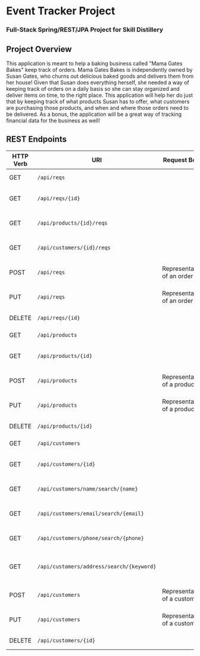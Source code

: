 # Event Tracker Project

### Full-Stack Spring/REST/JPA Project for Skill Distillery

## Project Overview
This application is meant to help a baking business called "Mama Gates Bakes" keep track of orders. Mama Gates Bakes is independently owned by Susan Gates, who churns out delicious baked goods and delivers them from her house! Given that Susan does everything herself, she needed a way of keeping track of orders on a daily basis so she can stay organized and deliver items on time, to the right place. This application will help her do just that by keeping track of what products Susan has to offer, what customers are purchasing those products, and when and where those orders need to be delivered. As a bonus, the application will be a great way of tracking financial data for the business as well!

## REST Endpoints

| HTTP Verb | URI                                 | Request Body                           | Response Body                        | Purpose                          |
|-----------|-------------------------------------|----------------------------------------|--------------------------------------|----------------------------------|
| GET       | `/api/reqs`                         |                                        | List of all orders                   | Get all orders                   |
| GET       | `/api/reqs/{id}`                    |                                        | Representation of a single order     | Get order by ID                  |   
| GET       | `/api/products/{id}/reqs`           |                                        | List of orders                       | Get orders by product            |
| GET       | `/api/customers/{id}/reqs`          |                                        | List of orders                       | Get orders by customer           |
| POST      | `/api/reqs`                         | Representation of an order             | Representation of created order      | Create a new order               |
| PUT       | `/api/reqs`                         | Representation of an order             | Representation of updated order      | Update or replace an order       |
| DELETE    | `/api/reqs/{id}`                    |                                        | Boolean - isDeleted                  | Delete an order                  |
| GET       | `/api/products`                     |                                        | List of all products                 | Get all products                 |
| GET       | `/api/products/{id}`                |                                        | Representation of a single product   | Get product by ID                |
| POST      | `/api/products`                     | Representation of a product            | Representation of created product    | Create a new product             |
| PUT       | `/api/products`                     | Representation of a product            | Representation of updated product    | Update or replace a product      |
| DELETE    | `/api/products/{id}`                |                                        | Boolean - isDeleted                  | Delete a product                 |
| GET       | `/api/customers`                    |                                        | List of all customers                | Get all customers                |
| GET       | `/api/customers/{id}`               |                                        | Representation of a single customer  | Get customer by ID               |
| GET       | `/api/customers/name/search/{name}` |                                        | List of customers                    | Search customers by name         |
| GET       | `/api/customers/email/search/{email}` |                                      | List of customers                    | Search customers by email        |
| GET       | `/api/customers/phone/search/{phone}` |                                      | List of customers                    | Search customers by phone        |
| GET       | `/api/customers/address/search/{keyword}`|                                   | List of customers                    | Search customers by address      |
| POST      | `/api/customers`                    | Representation of a customer           | Representation of created customer   | Create a new customer            |
| PUT       | `/api/customers`                    | Representation of a customer           | Representation of updated customer   | Update or replace a customer     |
| DELETE    | `/api/customers/{id}`               |                                        | Boolean - isDeleted                  | Delete a customer                |
